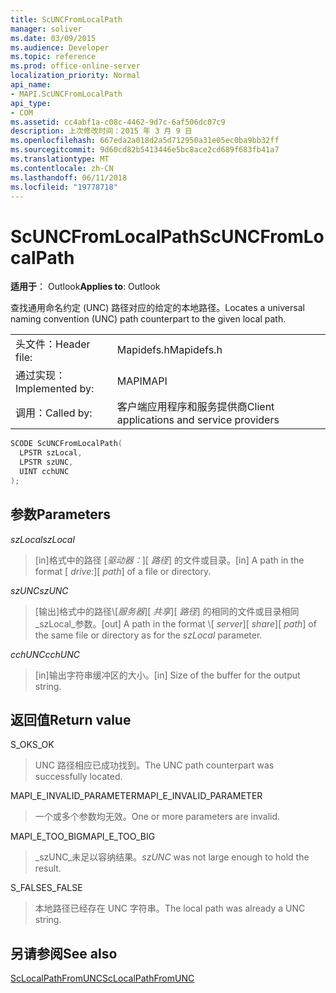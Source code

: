 ```yaml
---
title: ScUNCFromLocalPath
manager: soliver
ms.date: 03/09/2015
ms.audience: Developer
ms.topic: reference
ms.prod: office-online-server
localization_priority: Normal
api_name:
- MAPI.ScUNCFromLocalPath
api_type:
- COM
ms.assetid: cc4abf1a-c08c-4462-9d7c-6af506dc07c9
description: 上次修改时间：2015 年 3 月 9 日
ms.openlocfilehash: 667eda2a018d2a5d712950a31e05ec0ba9bb32ff
ms.sourcegitcommit: 9d60cd82b5413446e5bc8ace2cd689f683fb41a7
ms.translationtype: MT
ms.contentlocale: zh-CN
ms.lasthandoff: 06/11/2018
ms.locfileid: "19778718"
---
```

# <a name="scuncfromlocalpath"></a><span data-ttu-id="8e0bb-103">ScUNCFromLocalPath</span><span class="sxs-lookup"><span data-stu-id="8e0bb-103">ScUNCFromLocalPath</span></span>

  
  
<span data-ttu-id="8e0bb-104">**适用于**： Outlook</span><span class="sxs-lookup"><span data-stu-id="8e0bb-104">**Applies to**: Outlook</span></span> 
  
<span data-ttu-id="8e0bb-105">查找通用命名约定 (UNC) 路径对应的给定的本地路径。</span><span class="sxs-lookup"><span data-stu-id="8e0bb-105">Locates a universal naming convention (UNC) path counterpart to the given local path.</span></span>
  
|||
|:-----|:-----|
|<span data-ttu-id="8e0bb-106">头文件：</span><span class="sxs-lookup"><span data-stu-id="8e0bb-106">Header file:</span></span>  <br/> |<span data-ttu-id="8e0bb-107">Mapidefs.h</span><span class="sxs-lookup"><span data-stu-id="8e0bb-107">Mapidefs.h</span></span>  <br/> |
|<span data-ttu-id="8e0bb-108">通过实现：</span><span class="sxs-lookup"><span data-stu-id="8e0bb-108">Implemented by:</span></span>  <br/> |<span data-ttu-id="8e0bb-109">MAPI</span><span class="sxs-lookup"><span data-stu-id="8e0bb-109">MAPI</span></span>  <br/> |
|<span data-ttu-id="8e0bb-110">调用：</span><span class="sxs-lookup"><span data-stu-id="8e0bb-110">Called by:</span></span>  <br/> |<span data-ttu-id="8e0bb-111">客户端应用程序和服务提供商</span><span class="sxs-lookup"><span data-stu-id="8e0bb-111">Client applications and service providers</span></span>  <br/> |
   
```cpp
SCODE ScUNCFromLocalPath(
  LPSTR szLocal,
  LPSTR szUNC,
  UINT cchUNC
);
```

## <a name="parameters"></a><span data-ttu-id="8e0bb-112">参数</span><span class="sxs-lookup"><span data-stu-id="8e0bb-112">Parameters</span></span>

 <span data-ttu-id="8e0bb-113">_szLocal_</span><span class="sxs-lookup"><span data-stu-id="8e0bb-113">_szLocal_</span></span>
  
> <span data-ttu-id="8e0bb-114">[in]格式中的路径 [_驱动器：_]\[ _路径_] 的文件或目录。</span><span class="sxs-lookup"><span data-stu-id="8e0bb-114">[in] A path in the format [ _drive:_]\[ _path_] of a file or directory.</span></span>
    
 <span data-ttu-id="8e0bb-115">_szUNC_</span><span class="sxs-lookup"><span data-stu-id="8e0bb-115">_szUNC_</span></span>
  
> <span data-ttu-id="8e0bb-116">[输出]格式中的路径\\[_服务器_]\[ _共享_]\[ _路径_] 的相同的文件或目录相同_szLocal_参数。</span><span class="sxs-lookup"><span data-stu-id="8e0bb-116">[out] A path in the format \\[ _server_]\[ _share_]\[ _path_] of the same file or directory as for the  _szLocal_ parameter.</span></span> 
    
 <span data-ttu-id="8e0bb-117">_cchUNC_</span><span class="sxs-lookup"><span data-stu-id="8e0bb-117">_cchUNC_</span></span>
  
> <span data-ttu-id="8e0bb-118">[in]输出字符串缓冲区的大小。</span><span class="sxs-lookup"><span data-stu-id="8e0bb-118">[in] Size of the buffer for the output string.</span></span>
    
## <a name="return-value"></a><span data-ttu-id="8e0bb-119">返回值</span><span class="sxs-lookup"><span data-stu-id="8e0bb-119">Return value</span></span>

<span data-ttu-id="8e0bb-120">S_OK</span><span class="sxs-lookup"><span data-stu-id="8e0bb-120">S_OK</span></span>
  
> <span data-ttu-id="8e0bb-121">UNC 路径相应已成功找到。</span><span class="sxs-lookup"><span data-stu-id="8e0bb-121">The UNC path counterpart was successfully located.</span></span>
    
<span data-ttu-id="8e0bb-122">MAPI_E_INVALID_PARAMETER</span><span class="sxs-lookup"><span data-stu-id="8e0bb-122">MAPI_E_INVALID_PARAMETER</span></span>
  
> <span data-ttu-id="8e0bb-123">一个或多个参数均无效。</span><span class="sxs-lookup"><span data-stu-id="8e0bb-123">One or more parameters are invalid.</span></span>
    
<span data-ttu-id="8e0bb-124">MAPI_E_TOO_BIG</span><span class="sxs-lookup"><span data-stu-id="8e0bb-124">MAPI_E_TOO_BIG</span></span>
  
>  <span data-ttu-id="8e0bb-125">_szUNC_未足以容纳结果。</span><span class="sxs-lookup"><span data-stu-id="8e0bb-125">_szUNC_ was not large enough to hold the result.</span></span> 
    
<span data-ttu-id="8e0bb-126">S_FALSE</span><span class="sxs-lookup"><span data-stu-id="8e0bb-126">S_FALSE</span></span>
  
> <span data-ttu-id="8e0bb-127">本地路径已经存在 UNC 字符串。</span><span class="sxs-lookup"><span data-stu-id="8e0bb-127">The local path was already a UNC string.</span></span>
    
## <a name="see-also"></a><span data-ttu-id="8e0bb-128">另请参阅</span><span class="sxs-lookup"><span data-stu-id="8e0bb-128">See also</span></span>



[<span data-ttu-id="8e0bb-129">ScLocalPathFromUNC</span><span class="sxs-lookup"><span data-stu-id="8e0bb-129">ScLocalPathFromUNC</span></span>](sclocalpathfromunc.md)

